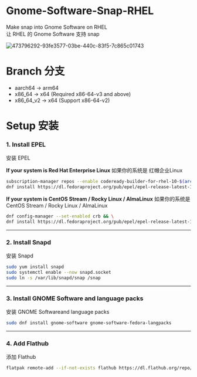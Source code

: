# Gnome-Software-Snap-RHEL
Make snap into Gnome Software on RHEL\
让 RHEL 的 Gnome Software 支持 snap

![473796292-93fe3577-03be-440c-83f5-7c865c01743](https://github.com/user-attachments/assets/fd42d8a5-19be-4a02-9d1e-4b0bab742acb)

# Branch 分支
- aarch64 → arm64
- x86_64 → x64 (Required x86-64-v3 and above)
- x86_64_v2 → x64 (Support x86-64-v2)

# Setup 安装

### 1. Install EPEL
安装 EPEL

**If your system is Red Hat Enterprise Linux**
如果你的系统是 红帽企业Linux
```bash
subscription-manager repos --enable codeready-builder-for-rhel-10-$(arch)-rpms && \
dnf install https://dl.fedoraproject.org/pub/epel/epel-release-latest-10.noarch.rpm
```

**If your system is CentOS Stream / Rocky Linux / AlmaLinux**
如果你的系统是 CentOS Stream / Rocky Linux / AlmaLinux
```bash
dnf config-manager --set-enabled crb && \
dnf install https://dl.fedoraproject.org/pub/epel/epel-release-latest-10.noarch.rpm
```

---

### 2. Install Snapd
安装 Snapd
```bash
sudo yum install snapd
sudo systemctl enable --now snapd.socket
sudo ln -s /var/lib/snapd/snap /snap
```

---

### 3. Install GNOME Software and language packs
安装 GNOME Softwareand language packs
```bash
sudo dnf install gnome-software gnome-software-fedora-langpacks
```

---

### 4. Add Flathub
添加 Flathub
```bash
flatpak remote-add --if-not-exists flathub https://dl.flathub.org/repo/flathub.flatpakrepo
```
